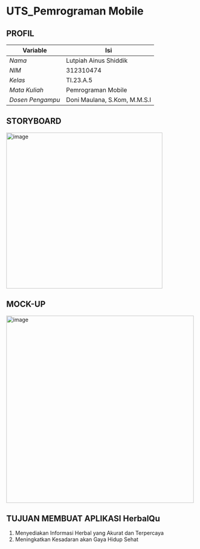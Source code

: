 # UTS_Pemrograman Mobile
## PROFIL
| Variable           |             Isi            |
| -------------------|----------------------------|
| *Nama*           |         Lutpiah Ainus Shiddik       |
| *NIM*            |          312310474         |
| *Kelas*          |          TI.23.A.5         |
| *Mata Kuliah*    |     Pemrograman Mobile     |
| *Dosen Pengampu* | Doni Maulana,  S.Kom, M.M.S.I |

## STORYBOARD
<img width="413" alt="image" src="https://github.com/user-attachments/assets/0b035957-2150-4e11-92d1-852232db7115">

## MOCK-UP
<img width="496" alt="image" src="https://github.com/user-attachments/assets/78374113-f4ee-475b-b3d8-c515d68ab1cd">

## TUJUAN MEMBUAT APLIKASI HerbalQu
1. Menyediakan Informasi Herbal yang Akurat dan Terpercaya
2. Meningkatkan Kesadaran akan Gaya Hidup Sehat
   
